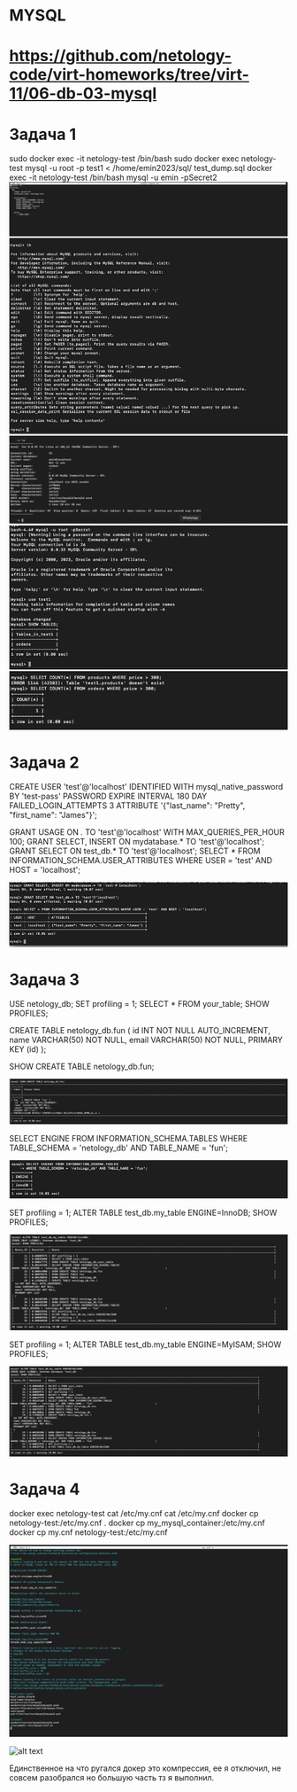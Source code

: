 # MYSQL
# https://github.com/netology-code/virt-homeworks/tree/virt-11/06-db-03-mysql

# Задача 1

sudo docker exec -it netology-test /bin/bash
sudo docker exec netology-test mysql -u root -p test1 < /home/emin2023/sql/ test_dump.sql
docker exec -it netology-test /bin/bash
mysql -u emin -pSecret2
![alt text](https://github.com/EminChm/netology-homeworks-2023/blob/main/%D0%A1%D0%BD%D0%B8%D0%BC%D0%BE%D0%BA%20%D1%8D%D0%BA%D1%80%D0%B0%D0%BD%D0%B0%202023-02-20%20%D0%B2%2021.55.33.png)
![alt text](https://github.com/EminChm/netology-homeworks-2023/blob/main/%D0%A1%D0%BD%D0%B8%D0%BC%D0%BE%D0%BA%20%D1%8D%D0%BA%D1%80%D0%B0%D0%BD%D0%B0%202023-02-20%20%D0%B2%2021.58.46.png)
![alt text](https://github.com/EminChm/netology-homeworks-2023/blob/main/%D0%A1%D0%BD%D0%B8%D0%BC%D0%BE%D0%BA%20%D1%8D%D0%BA%D1%80%D0%B0%D0%BD%D0%B0%202023-02-20%20%D0%B2%2021.53.32.png)
![alt text](https://github.com/EminChm/netology-homeworks-2023/blob/main/%D0%A1%D0%BD%D0%B8%D0%BC%D0%BE%D0%BA%20%D1%8D%D0%BA%D1%80%D0%B0%D0%BD%D0%B0%202023-02-20%20%D0%B2%2022.06.44.png)
![alt text](https://github.com/EminChm/netology-homeworks-2023/blob/main/%D0%A1%D0%BD%D0%B8%D0%BC%D0%BE%D0%BA%20%D1%8D%D0%BA%D1%80%D0%B0%D0%BD%D0%B0%202023-02-20%20%D0%B2%2022.09.15.png)


# Задача 2

CREATE USER 'test'@'localhost' IDENTIFIED WITH mysql_native_password BY 'test-pass'
  PASSWORD EXPIRE INTERVAL 180 DAY FAILED_LOGIN_ATTEMPTS 3
  ATTRIBUTE '{"last_name": "Pretty", "first_name": "James"}';


GRANT USAGE ON *.* TO 'test'@'localhost' WITH MAX_QUERIES_PER_HOUR 100;
GRANT SELECT, INSERT ON mydatabase.* TO 'test'@'localhost';
GRANT SELECT ON test_db.* TO 'test'@'localhost';
SELECT * FROM INFORMATION_SCHEMA.USER_ATTRIBUTES WHERE USER = 'test' AND HOST = 'localhost';

![alt text](https://github.com/EminChm/netology-homeworks-2023/blob/main/%D0%A1%D0%BD%D0%B8%D0%BC%D0%BE%D0%BA%20%D1%8D%D0%BA%D1%80%D0%B0%D0%BD%D0%B0%202023-02-21%20%D0%B2%2000.11.20.png)

# Задача 3

USE netology_db;
SET profiling = 1;
SELECT * FROM your_table;
SHOW PROFILES;

CREATE TABLE netology_db.fun (
  id INT NOT NULL AUTO_INCREMENT,
  name VARCHAR(50) NOT NULL,
  email VARCHAR(50) NOT NULL,
  PRIMARY KEY (id)
);

SHOW CREATE TABLE netology_db.fun;

![alt text](https://github.com/EminChm/netology-homeworks-2023/blob/main/%D0%A1%D0%BD%D0%B8%D0%BC%D0%BE%D0%BA%20%D1%8D%D0%BA%D1%80%D0%B0%D0%BD%D0%B0%202023-02-21%20%D0%B2%2000.37.41.png)

SELECT ENGINE FROM INFORMATION_SCHEMA.TABLES
WHERE TABLE_SCHEMA = 'netology_db' AND TABLE_NAME = 'fun';

![alt text](https://github.com/EminChm/netology-homeworks-2023/blob/main/%D0%A1%D0%BD%D0%B8%D0%BC%D0%BE%D0%BA%20%D1%8D%D0%BA%D1%80%D0%B0%D0%BD%D0%B0%202023-02-21%20%D0%B2%2000.38.54.png)

SET profiling = 1;
ALTER TABLE test_db.my_table ENGINE=InnoDB;
SHOW PROFILES;

![alt text](https://github.com/EminChm/netology-homeworks-2023/blob/main/%D0%A1%D0%BD%D0%B8%D0%BC%D0%BE%D0%BA%20%D1%8D%D0%BA%D1%80%D0%B0%D0%BD%D0%B0%202023-02-21%20%D0%B2%2000.42.40.png)

SET profiling = 1;
ALTER TABLE test_db.my_table ENGINE=MyISAM;
SHOW PROFILES;

![alt text](https://github.com/EminChm/netology-homeworks-2023/blob/main/%D0%A1%D0%BD%D0%B8%D0%BC%D0%BE%D0%BA%20%D1%8D%D0%BA%D1%80%D0%B0%D0%BD%D0%B0%202023-02-21%20%D0%B2%2000.41.56.png)

# Задача 4

docker exec netology-test cat /etc/my.cnf
cat /etc/my.cnf
docker cp netology-test:/etc/my.cnf .
docker cp my_mysql_container:/etc/my.cnf 
docker cp my.cnf netology-test:/etc/my.cnf

![alt text](https://github.com/EminChm/netology-homeworks-2023/blob/main/%D0%A1%D0%BD%D0%B8%D0%BC%D0%BE%D0%BA%20%D1%8D%D0%BA%D1%80%D0%B0%D0%BD%D0%B0%202023-02-23%20%D0%B2%2011.01.30.png)

![alt text]()

Единственное на что ругался докер это компрессия, ее я отключил, не совсем разобрался но большую часть тз я выполнил.

